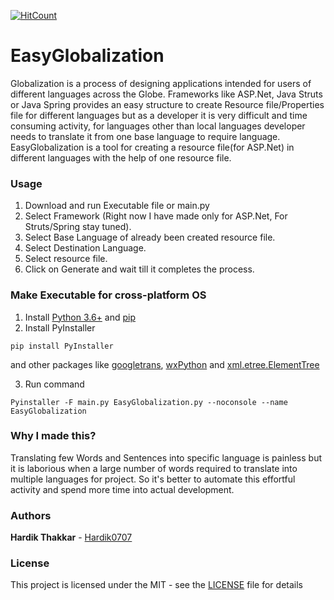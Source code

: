 
[![HitCount](http://hits.dwyl.io/Hardik0707/EasyGlobalization.svg)](http://hits.dwyl.io/Hardik0707/EasyGlobalization)

# EasyGlobalization
Globalization is a process of designing applications intended for users of different languages across the Globe. Frameworks like ASP.Net, Java Struts or Java Spring provides an easy structure to create Resource file/Properties file for different languages but as a developer it is very difficult and time consuming activity, for languages other than local languages developer needs to translate it from one base  language to require language. EasyGlobalization is a tool for creating a resource file(for ASP.Net) in different languages with the help of one resource file.  

### Usage
1. Download and run Executable file or main.py
2. Select Framework (Right now I have made only for ASP.Net, For Struts/Spring stay tuned). 
3. Select Base Language of already been created resource file.
4. Select Destination Language.
5. Select resource file.
6. Click on Generate and wait till it completes the process.

### Make Executable for cross-platform OS
1. Install [Python 3.6+](https://www.python.org/downloads/) and [pip](https://pip.pypa.io/en/stable/reference/pip_install/)  
2. Install PyInstaller
```
pip install PyInstaller
```
and other packages like [googletrans](https://pypi.org/project/googletrans/), [wxPython](https://www.wxpython.org/) and [xml.etree.ElementTree](https://docs.python.org/3/library/xml.etree.elementtree.html#xml.etree.ElementTree.ElementTree)

3. Run command
```
Pyinstaller -F main.py EasyGlobalization.py --noconsole --name EasyGlobalization
```
### Why I made this?
Translating few Words and Sentences into specific language is painless but it is laborious when a large number of words required to translate into multiple languages for project. So it's better to automate this effortful activity and spend more time into actual development.    

### Authors
**Hardik Thakkar**  - [Hardik0707](https://github.com/Hardik0707)

### License
This project is licensed under the MIT - see the [LICENSE](./LICENSE) file for details
